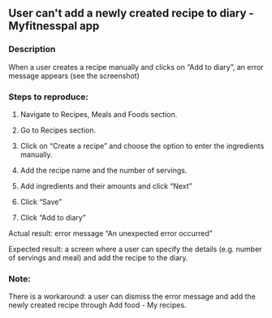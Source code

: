 ## User can't add a newly created recipe to diary - Myfitnesspal app

### Description

When a user creates a recipe manually and clicks on “Add to diary”, an error message appears (see the screenshot)

### Steps to reproduce:

1. Navigate to Recipes, Meals and Foods section.

2. Go to Recipes section.

3. Click on “Create a recipe” and choose the option to enter the ingredients manually.

4. Add the recipe name and the number of servings.  

5. Add ingredients and their amounts and click “Next”

6. Click “Save”

7. Click “Add to diary”

Actual result: error message “An unexpected error occurred”

Expected result: a screen where a user can specify the details (e.g. number of servings and meal) and add the recipe to the diary.

### Note:
There is a workaround: a user can dismiss the error message and add the newly created recipe through Add food - My recipes. 
